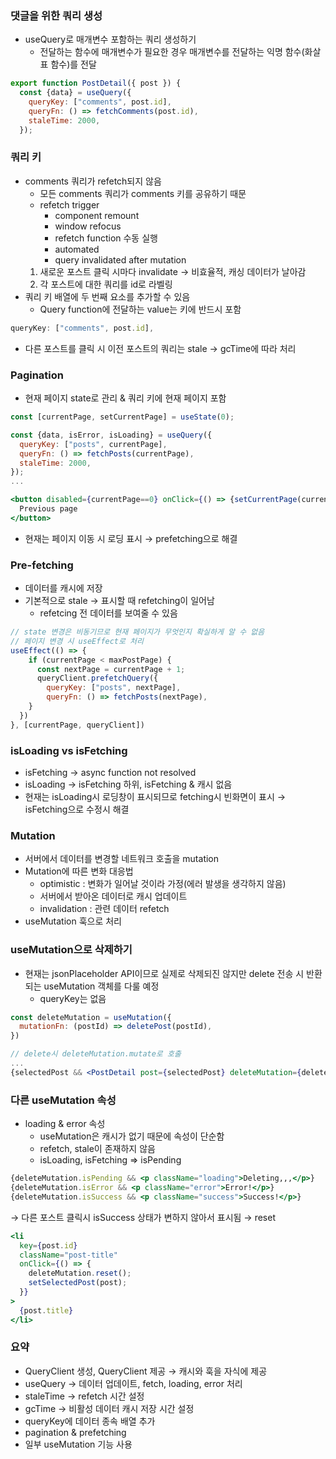 ### 댓글을 위한 쿼리 생성

- useQuery로 매개변수 포함하는 쿼리 생성하기
    - 전달하는 함수에 매개변수가 필요한 경우 매개변수를 전달하는 익명 함수(화살표 함수)를 전달

```jsx
export function PostDetail({ post }) {
  const {data} = useQuery({
    queryKey: ["comments", post.id],
    queryFn: () => fetchComments(post.id),
    staleTime: 2000,
  });
```

### 쿼리 키

- comments 쿼리가 refetch되지 않음
    - 모든 comments 쿼리가 comments 키를 공유하기 때문
    - refetch trigger
        - component remount
        - window refocus
        - refetch function 수동 실행
        - automated
        - query invalidated after mutation
    1. 새로운 포스트 클릭 시마다 invalidate → 비효율적, 캐싱 데이터가 날아감
    2. 각 포스트에 대한 쿼리를 id로 라벨링
- 쿼리 키 배열에 두 번째 요소를 추가할 수 있음
    - Query function에 전달하는 value는 키에 반드시 포함

```jsx
queryKey: ["comments", post.id],
```

- 다른 포스트를 클릭 시 이전 포스트의 쿼리는 stale → gcTime에 따라 처리

### Pagination

- 현재 페이지 state로 관리 & 쿼리 키에 현재 페이지 포함

```jsx
const [currentPage, setCurrentPage] = useState(0);

const {data, isError, isLoading} = useQuery({
  queryKey: ["posts", currentPage],
  queryFn: () => fetchPosts(currentPage),
  staleTime: 2000,
});
...

<button disabled={currentPage==0} onClick={() => {setCurrentPage(currentPage => currentPage - 1)}}>
  Previous page
</button>
```

- 현재는 페이지 이동 시 로딩 표시 → prefetching으로 해결

### Pre-fetching

- 데이터를 캐시에 저장
- 기본적으로 stale → 표시할 때 refetching이 일어남
    - refetcing 전 데이터를 보여줄 수 있음

```jsx
// state 변경은 비동기므로 현재 페이지가 무엇인지 확실하게 알 수 없음
// 페이지 변경 시 useEffect로 처리
useEffect(() => {
	if (currentPage < maxPostPage) {
	  const nextPage = currentPage + 1;
	  queryClient.prefetchQuery({ 
	    queryKey: ["posts", nextPage],
	    queryFn: () => fetchPosts(nextPage),
    }
  })
}, [currentPage, queryClient])
```

### isLoading vs isFetching

- isFetching → async function not resolved
- isLoading → isFetching 하위, isFetching & 캐시 없음
- 현재는 isLoading시 로딩창이 표시되므로 fetching시 빈화면이 표시 → isFetching으로 수정시 해결

### Mutation

- 서버에서 데이터를 변경할 네트워크 호출을 mutation
- Mutation에 따른 변화 대응법
    - optimistic : 변화가 일어날 것이라 가정(에러 발생을 생각하지 않음)
    - 서버에서 받아온 데이터로 캐시 업데이트
    - invalidation : 관련 데이터 refetch
- useMutation 훅으로 처리

### useMutation으로 삭제하기

- 현재는 jsonPlaceholder API이므로 실제로 삭제되진 않지만 delete 전송 시 반환되는 useMutation 객체를 다룰 예정
    - queryKey는 없음

```jsx
const deleteMutation = useMutation({
  mutationFn: (postId) => deletePost(postId),
})

// delete시 deleteMutation.mutate로 호출
...
{selectedPost && <PostDetail post={selectedPost} deleteMutation={deleteMutation}/>}
```

### 다른 useMutation 속성

- loading & error 속성
    - useMutation은 캐시가 없기 때문에 속성이 단순함
    - refetch, stale이 존재하지 않음
    - isLoading, isFetching ⇒ isPending

```jsx
{deleteMutation.isPending && <p className="loading">Deleting,,,</p>}
{deleteMutation.isError && <p className="error">Error!</p>}
{deleteMutation.isSuccess && <p className="success">Success!</p>}
```

→ 다른 포스트 클릭시 isSuccess 상태가 변하지 않아서 표시됨 →  reset

```jsx
<li
  key={post.id}
  className="post-title"
  onClick={() => {
    deleteMutation.reset();
    setSelectedPost(post);
  }}
>
  {post.title}
</li>
```

### 요약

- QueryClient 생성, QueryClient 제공 → 캐시와 훅을 자식에 제공
- useQuery → 데이터 업데이트, fetch, loading, error 처리
- staleTime → refetch 시간 설정
- gcTime → 비활성 데이터 캐시 저장 시간 설정
- queryKey에 데이터 종속 배열 추가
- pagination & prefetching
- 일부 useMutation 기능 사용
